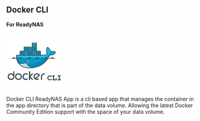 ## Docker CLI
**For ReadyNAS**

![Docker CLI](https://raw.githubusercontent.com/Mhynlo/readynas-docker-cli/master/rn-files/logo.png)

Docker CLI ReadyNAS App is a cli based app that manages the container in the app directory that is part of the data volume. Allowing the latest Docker Community Edition support with the space of your data volume.

